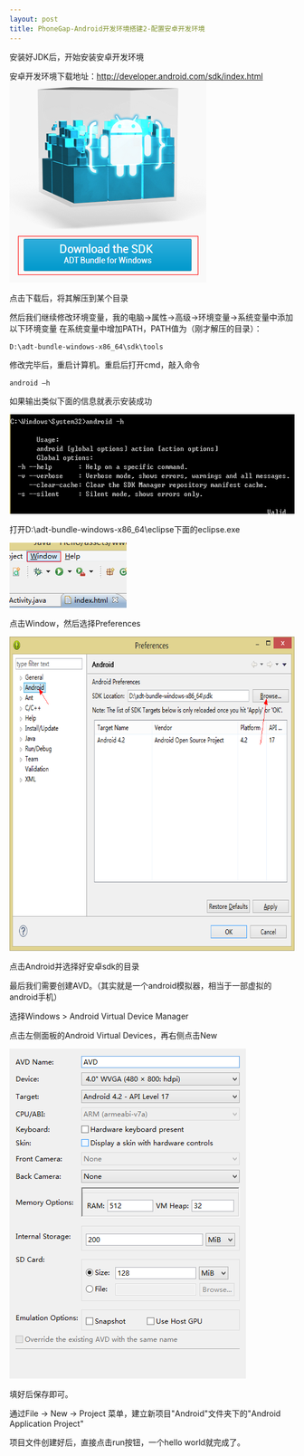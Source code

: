 ```yaml
---
layout: post
title: PhoneGap-Android开发环境搭建2-配置安卓开发环境
---
```

安装好JDK后，开始安装安卓开发环境

安卓开发环境下载地址：<a href="http://developer.android.com/sdk/index.html" target="_blank">http://developer.android.com/sdk/index.html</a>
<a href="/images/2013/01/2.1.png"><img class="alignnone size-full wp-image-2238" alt="2.1" src="/images/2013/01/2.1.png" width="348" height="355" /></a>

点击下载后，将其解压到某个目录

然后我们继续修改环境变量，我的电脑->属性->高级->环境变量->系统变量中添加以下环境变量
在系统变量中增加PATH，PATH值为（刚才解压的目录）：

```
D:\adt-bundle-windows-x86_64\sdk\tools
```

修改完毕后，重启计算机。重启后打开cmd，敲入命令

```
android –h
```

如果输出类似下面的信息就表示安装成功

<img class="alignnone size-full wp-image-2239" alt="2.2" src="/images/2013/01/2.2.png" width="603" height="176" />

打开D:\adt-bundle-windows-x86_64\eclipse下面的eclipse.exe

<img class="alignnone size-full wp-image-2240" alt="2.3" src="/images/2013/01/2.3.png" width="207" height="115" />

点击Window，然后选择Preferences

<img class="alignnone size-full wp-image-2241" alt="2.4" src="/images/2013/01/2.4.png" width="707" height="555" />

点击Android并选择好安卓sdk的目录

最后我们需要创建AVD。（其实就是一个android模拟器，相当于一部虚拟的android手机）

选择Windows > Android Virtual Device Manager

点击左侧面板的Android Virtual Devices，再右侧点击New

<img class="alignnone size-full wp-image-2242" alt="2.5" src="/images/2013/01/2.5.png" width="418" height="583" />

填好后保存即可。

通过File -> New -> Project 菜单，建立新项目"Android"文件夹下的"Android Application Project"

项目文件创建好后，直接点击run按钮，一个hello world就完成了。

